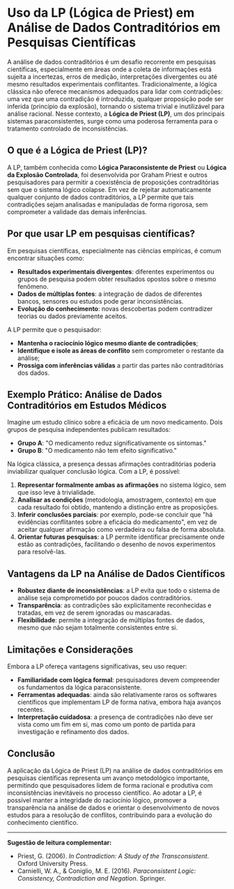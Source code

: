 
# Uso da LP (Lógica de Priest) em Análise de Dados Contraditórios em Pesquisas Científicas

A análise de dados contraditórios é um desafio recorrente em pesquisas científicas, especialmente em áreas onde a coleta de informações está sujeita a incertezas, erros de medição, interpretações divergentes ou até mesmo resultados experimentais conflitantes. Tradicionalmente, a lógica clássica não oferece mecanismos adequados para lidar com contradições: uma vez que uma contradição é introduzida, qualquer proposição pode ser inferida (princípio da explosão), tornando o sistema trivial e inutilizável para análise racional. Nesse contexto, a **Lógica de Priest (LP)**, um dos principais sistemas paraconsistentes, surge como uma poderosa ferramenta para o tratamento controlado de inconsistências.

## O que é a Lógica de Priest (LP)?

A LP, também conhecida como **Lógica Paraconsistente de Priest** ou **Lógica da Explosão Controlada**, foi desenvolvida por Graham Priest e outros pesquisadores para permitir a coexistência de proposições contraditórias sem que o sistema lógico colapse. Em vez de rejeitar automaticamente qualquer conjunto de dados contraditórios, a LP permite que tais contradições sejam analisadas e manipuladas de forma rigorosa, sem comprometer a validade das demais inferências.

## Por que usar LP em pesquisas científicas?

Em pesquisas científicas, especialmente nas ciências empíricas, é comum encontrar situações como:

- **Resultados experimentais divergentes**: diferentes experimentos ou grupos de pesquisa podem obter resultados opostos sobre o mesmo fenômeno.
- **Dados de múltiplas fontes**: a integração de dados de diferentes bancos, sensores ou estudos pode gerar inconsistências.
- **Evolução do conhecimento**: novas descobertas podem contradizer teorias ou dados previamente aceitos.

A LP permite que o pesquisador:

- **Mantenha o raciocínio lógico mesmo diante de contradições**;
- **Identifique e isole as áreas de conflito** sem comprometer o restante da análise;
- **Prossiga com inferências válidas** a partir das partes não contraditórias dos dados.

## Exemplo Prático: Análise de Dados Contraditórios em Estudos Médicos

Imagine um estudo clínico sobre a eficácia de um novo medicamento. Dois grupos de pesquisa independentes publicam resultados:

- **Grupo A**: "O medicamento reduz significativamente os sintomas."
- **Grupo B**: "O medicamento não tem efeito significativo."

Na lógica clássica, a presença dessas afirmações contraditórias poderia inviabilizar qualquer conclusão lógica. Com a LP, é possível:

1. **Representar formalmente ambas as afirmações** no sistema lógico, sem que isso leve à trivialidade.
2. **Analisar as condições** (metodologia, amostragem, contexto) em que cada resultado foi obtido, mantendo a distinção entre as proposições.
3. **Inferir conclusões parciais**: por exemplo, pode-se concluir que "há evidências conflitantes sobre a eficácia do medicamento", em vez de aceitar qualquer afirmação como verdadeira ou falsa de forma absoluta.
4. **Orientar futuras pesquisas**: a LP permite identificar precisamente onde estão as contradições, facilitando o desenho de novos experimentos para resolvê-las.

## Vantagens da LP na Análise de Dados Científicos

- **Robustez diante de inconsistências**: a LP evita que todo o sistema de análise seja comprometido por poucos dados contraditórios.
- **Transparência**: as contradições são explicitamente reconhecidas e tratadas, em vez de serem ignoradas ou mascaradas.
- **Flexibilidade**: permite a integração de múltiplas fontes de dados, mesmo que não sejam totalmente consistentes entre si.

## Limitações e Considerações

Embora a LP ofereça vantagens significativas, seu uso requer:

- **Familiaridade com lógica formal**: pesquisadores devem compreender os fundamentos da lógica paraconsistente.
- **Ferramentas adequadas**: ainda são relativamente raros os softwares científicos que implementam LP de forma nativa, embora haja avanços recentes.
- **Interpretação cuidadosa**: a presença de contradições não deve ser vista como um fim em si, mas como um ponto de partida para investigação e refinamento dos dados.

## Conclusão

A aplicação da Lógica de Priest (LP) na análise de dados contraditórios em pesquisas científicas representa um avanço metodológico importante, permitindo que pesquisadores lidem de forma racional e produtiva com inconsistências inevitáveis no processo científico. Ao adotar a LP, é possível manter a integridade do raciocínio lógico, promover a transparência na análise de dados e orientar o desenvolvimento de novos estudos para a resolução de conflitos, contribuindo para a evolução do conhecimento científico.

---

**Sugestão de leitura complementar:**
- Priest, G. (2006). *In Contradiction: A Study of the Transconsistent*. Oxford University Press.
- Carnielli, W. A., & Coniglio, M. E. (2016). *Paraconsistent Logic: Consistency, Contradiction and Negation*. Springer.
```
